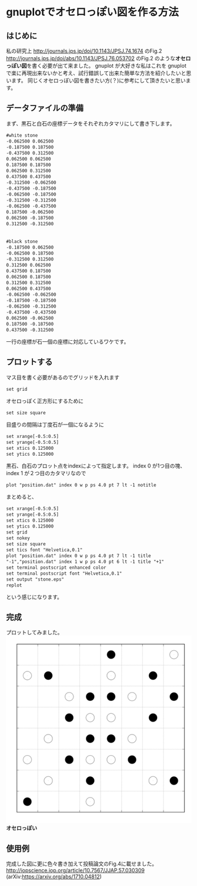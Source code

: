 # gnuplotでオセロっぽい図を作る方法
## はじめに
私の研究上
http://journals.jps.jp/doi/10.1143/JPSJ.74.1674 のFig.2
http://journals.jps.jp/doi/abs/10.1143/JPSJ.76.053702 のFig.2
のような**オセロっぽい図**を書く必要が出て来ました。
gnuplot が大好きな私はこれを gnuplot で楽に再現出来ないかと考え、試行錯誤して出来た簡単な方法を紹介したいと思います。
同じくオセロっぽい図を書きたい方(？)に参考にして頂きたいと思います。
## データファイルの準備
まず、黒石と白石の座標データをそれぞれカタマリにして書き下します。

``` position.dat
#white stone
-0.062500 0.062500
-0.187500 0.187500
-0.437500 0.312500
0.062500 0.062500
0.187500 0.187500
0.062500 0.312500
0.437500 0.437500
-0.312500 -0.062500
-0.437500 -0.187500
-0.062500 -0.187500
-0.312500 -0.312500
-0.062500 -0.437500
0.187500 -0.062500
0.062500 -0.187500
0.312500 -0.312500


#black stone
-0.187500 0.062500
-0.062500 0.187500
-0.312500 0.312500
0.312500 0.062500
0.437500 0.187500
0.062500 0.187500
0.312500 0.312500
0.062500 0.437500
-0.062500 -0.062500
-0.187500 -0.187500
-0.062500 -0.312500
-0.437500 -0.437500
0.062500 -0.062500
0.187500 -0.187500
0.437500 -0.312500
```
一行の座標が石一個の座標に対応しているワケです。
## プロットする
マス目を書く必要があるのでグリッドを入れます

```
set grid
```

オセロっぽく正方形にするために

```
set size square
```

目盛りの間隔は丁度石が一個になるように

```
set xrange[-0.5:0.5]
set yrange[-0.5:0.5]
set xtics 0.125000
set ytics 0.125000
```
黒石、白石のプロット点をindexによって指定します。
index 0 が1つ目の塊、index 1 が２つ目のカタマリなので

```
plot "position.dat" index 0 w p ps 4.0 pt 7 lt -1 notitle
```

まとめると、

``` perl:stone.plt
set xrange[-0.5:0.5]
set yrange[-0.5:0.5]
set xtics 0.125000
set ytics 0.125000
set grid
set nokey
set size square                                                            
set tics font "Helvetica,0.1"
plot "position.dat" index 0 w p ps 4.0 pt 7 lt -1 title "-1","position.dat" index 1 w p ps 4.0 pt 6 lt -1 title "+1"
set terminal postscript enhanced color
set terminal postscript font "Helvetica,0.1"
set output "stone.eps"
replot
```
という感じになります。

## 完成
プロットしてみました。
![stone.png](./stone.png)
**オセロっぽい**

## 使用例
完成した図に更に色々書き加えて投稿論文のFig.4に載せました。
http://iopscience.iop.org/article/10.7567/JJAP.57.030309
(arXiv:https://arxiv.org/abs/1710.04812)

